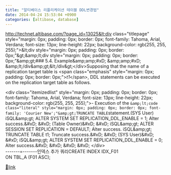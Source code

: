 ```yaml
---
title: "알티베이스 리플리케이션 테이블 DDL변경법"
date: 2014-04-24 15:53:04 +0900
categories: [altibase, database]
---
```


http://technet.altibase.com/?page_id=13025&lt;div class="titlepage" style="margin: 0px; padding: 0px; border: 0px; font-family: Tahoma, Arial, Verdana; font-size: 13px; line-height: 22px; background-color: rgb(255, 255, 255);"&gt;&amp;lt;div style="margin: 0px; padding: 0px; border: 0px;"&amp;gt;&amp;amp;lt;div style="margin: 0px; padding: 0px; border: 0px;"&amp;amp;gt;### 5.4. Example&amp;amp;amp;#xD;
&amp;amp;amp;#xD;
&amp;amp;lt;/div&amp;amp;gt;&amp;lt;/div&amp;gt;&lt;/div&gt;Supposing that the name of a replication target table is &lt;span class="emphasis" style="margin: 0px; padding: 0px; border: 0px;"&gt;*t1*&lt;/span&gt;, DDL statements can be executed on the replication target table as follows.

&lt;div class="itemizedlist" style="margin: 0px; padding: 0px; border: 0px; font-family: Tahoma, Arial, Verdana; font-size: 13px; line-height: 22px; background-color: rgb(255, 255, 255);"&gt;- Execution of the `&amp;lt;code class="literal" style="margin: 0px; padding: 0px; border: 0px; font-family: 'Courier New';"&amp;gt;TRUNCATE TABLE`statement.(SYS User) iSQL&amp;amp;gt; ALTER SYSTEM SET REPLICATION_DDL_ENABLE = 1; Alter success.&amp;#xD;
&amp;#xD;
(Table Owner)&amp;#xD;
&amp;#xD;
 iSQL&amp;amp;gt; ALTER SESSION SET REPLICATION = DEFAULT; Alter success.  iSQL&amp;amp;gt; TRUNCATE TABLE t1; Truncate success.&amp;#xD;
&amp;#xD;
(SYS User)&amp;#xD;
&amp;#xD;
 iSQL&amp;amp;gt; ALTER SYSTEM SET REPLICATION_DDL_ENABLE = 0; Alter success.&amp;#xD;
&amp;#xD;
&amp;#xD;
&amp;#xD;
&lt;/div&gt;  
-------=-------인덱스 추가 쿼리CREATE INDEX IDX_F01  
ON TBL_A (F01 ASC);  



[🔗link](http://www.mins01.com/mh/tech/read/875)